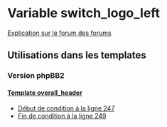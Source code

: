# Variable switch_logo_left
[Explication sur le forum des forums](http://forum.forumactif.com/t294113-listing-des-variables#switch_logo_left)

## Utilisations dans les templates

### Version phpBB2

#### [Template overall_header](subsilver/overall_header.md)
* [Début de condition à la ligne 247](../subsilver/overall_header.tpl#L247)
* [Fin de condition à la ligne 249](../subsilver/overall_header.tpl#L249)